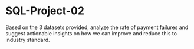 # SQL-Project-02
Based on the 3 datasets provided, analyze the rate of payment failures and suggest actionable insights on how we can improve and reduce this to industry standard.
